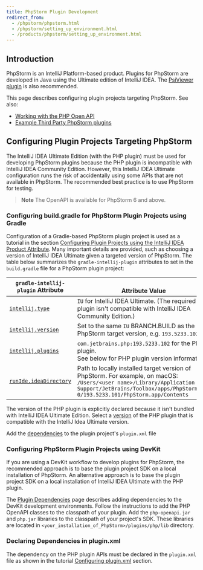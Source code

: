 ```yaml
---
title: PhpStorm Plugin Development
redirect_from:
  - /phpstorm/phpstorm.html
  - /phpstorm/setting_up_environment.html
  - /products/phpstorm/setting_up_environment.html
---
```


## Introduction
PhpStorm is an IntelliJ Platform-based product. 
Plugins for PhpStorm are developed in Java using the Ultimate edition of IntelliJ IDEA. 
The [PsiViewer plugin](https://plugins.jetbrains.com/plugin/227-psiviewer) is also recommended.

This page describes configuring plugin projects targeting PhpStorm.
See also:
* [Working with the PHP Open API](php_open_api.md)
* [Example Third Party PhpStorm plugins](existing_plugins.md)

## Configuring Plugin Projects Targeting PhpStorm
The IntelliJ IDEA Ultimate Edition (with the PHP plugin) must be used for developing PhpStorm plugins because the PHP plugin is incompatible with IntelliJ IDEA Community Edition.
However, this IntelliJ IDEA Ultimate configuration runs the risk of accidentally using some APIs that are not available in PhpStorm.
The recommended best practice is to use PhpStorm for testing.

> **Note** The OpenAPI is available for PhpStorm 6 and above.

### Configuring build.gradle for PhpStorm Plugin Projects using Gradle
Configuration of a Gradle-based PhpStorm plugin project is used as a tutorial in the section [Configuring Plugin Projects using the IntelliJ IDEA Product Attribute](/products/dev_alternate_products.md#configuring-plugin-projects-using-the-intellij-idea-product-attribute).
Many important details are provided, such as choosing a version of IntelliJ IDEA Ultimate given a targeted version of PhpStorm.
The table below summarizes the `gradle-intellij-plugin` attributes to set in the `build.gradle` file for a PhpStorm plugin project:

| `gradle-intellij-plugin` Attribute | <br>Attribute Value |
|-----------|-------|
| [`intellij.type`](https://github.com/JetBrains/gradle-intellij-plugin/blob/master/README.md#intellij-platform-properties) | `IU` for IntelliJ IDEA Ultimate. (The required PHP plugin isn't compatible with IntelliJ IDEA Community Edition.) |
| [`intellij.version`](https://github.com/JetBrains/gradle-intellij-plugin/blob/master/README.md#intellij-platform-properties) | Set to the same `IU` BRANCH.BUILD as the PhpStorm target version, e.g. `193.5233.102` |
| [`intellij.plugins`](https://github.com/JetBrains/gradle-intellij-plugin/blob/master/README.md#intellij-platform-properties) | `com.jetbrains.php:193.5233.102` for the PHP plugin.<br>See below for PHP plugin version information. |
| [`runIde.ideaDirectory`](https://github.com/JetBrains/gradle-intellij-plugin/blob/master/README.md#running-dsl) | Path to locally installed target version of PhpStorm. For example, on macOS:<br>`/Users/<user name>/Library/Application Support/JetBrains/Toolbox/apps/PhpStorm/ch-0/193.5233.101/PhpStorm.app/Contents` |

The version of the PHP plugin is explicitly declared because it isn't bundled with IntelliJ IDEA Ultimate Edition. 
Select a [version](https://plugins.jetbrains.com/plugin/6610-php/versions) of the PHP plugin that is compatible with the IntelliJ Idea Ultimate version.

Add the [dependencies](#declaring-dependencies-in-pluginxml) to the plugin project's `plugin.xml` file

### Configuring PhpStorm Plugin Projects using DevKit
If you are using a DevKit workflow to develop plugins for PhpStorm, the recommended approach is to base the plugin project SDK on a local installation of PhpStorm. 
An alternative approach is to base the plugin project SDK on a local installation of IntelliJ IDEA Ultimate with the PHP plugin.

The [Plugin Dependencies](/basics/plugin_structure/plugin_dependencies.md) page describes adding dependencies to the DevKit development environments. 
Follow the instructions to add the PHP OpenAPI classes to the classpath of your plugin.
Add the `php-openapi.jar` and `php.jar` libraries to the classpath of your project's SDK. 
These libraries are located in `<your_installation_of_PhpStorm>/plugins/php/lib` directory.

### Declaring Dependencies in plugin.xml
The dependency on the PHP plugin APIs must be declared in the `plugin.xml` file as shown in the tutorial [Configuring plugin.xml](/products/dev_alternate_products.md#configuring-pluginxml) section.
